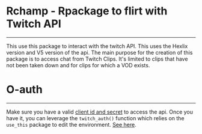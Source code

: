 # Rchamp - Rpackage to flirt with Twitch API
----

This use this package to interact with the twitch API. This uses the Hexlix version and V5 version of the api. The main purpose for the creation of this package is to access chat from Twitch Clips. It's limited to clips that have not been taken down and for clips for which a VOD exists. 


# O-auth
----

Make sure you have a valid [client id and secret](https://dev.twitch.tv/docs/authentication#registration) to access the api. Once you have it, you can leverage the `twitch_auth()` function which relies on the `use_this` package to edit the environment. [See here](https://github.com/Freguglia/rTwitchAPI). 

